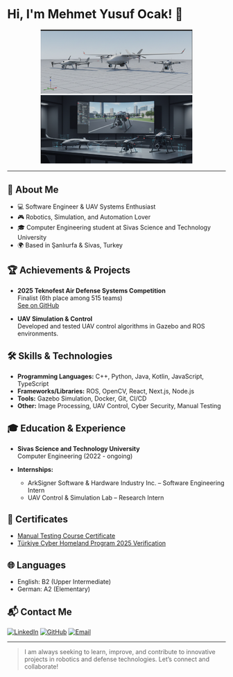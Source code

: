 # Hi, I'm Mehmet Yusuf Ocak! 👋

<!-- Profil üst kısmında öne çıkan cihaz/proje görselleri -->
<p align="center">
  <img src="./img/ROS2.png" alt="UAV Lineup" width="350"/>
  <img src="./img/Sümüling.png" alt="UAV Lab Simulation" width="350"/>
</p>

---

## 🚀 About Me

- 💻 Software Engineer & UAV Systems Enthusiast
- 🎮 Robotics, Simulation, and Automation Lover
- 🎓 Computer Engineering student at Sivas Science and Technology University
- 🌍 Based in Şanlıurfa & Sivas, Turkey

## 🏆 Achievements & Projects

- **2025 Teknofest Air Defense Systems Competition**  
  Finalist (6th place among 515 teams)  
  [See on GitHub](https://github.com/YusufOck)

- **UAV Simulation & Control**  
  Developed and tested UAV control algorithms in Gazebo and ROS environments.

## 🛠️ Skills & Technologies

- **Programming Languages:** C++, Python, Java, Kotlin, JavaScript, TypeScript
- **Frameworks/Libraries:** ROS, OpenCV, React, Next.js, Node.js
- **Tools:** Gazebo Simulation, Docker, Git, CI/CD
- **Other:** Image Processing, UAV Control, Cyber Security, Manual Testing

## 🎓 Education & Experience

- **Sivas Science and Technology University**  
  Computer Engineering (2022 - ongoing)

- **Internships:**  
  - ArkSigner Software & Hardware Industry Inc. – Software Engineering Intern  
  - UAV Control & Simulation Lab – Research Intern

## 📜 Certificates

- [Manual Testing Course Certificate](https://lms.techproductionco.com/m/admin/tool/certificate/index.php)
- [Türkiye Cyber Homeland Program 2025 Verification](https://drdogrulama.sanayi.gov.tr/tr/tr/verify/48435121536860/)

## 🌐 Languages

- English: B2 (Upper Intermediate)
- German: A2 (Elementary)

## 📬 Contact Me

[![LinkedIn](https://img.shields.io/badge/LinkedIn-Connect-blue?logo=linkedin)](https://www.linkedin.com/in/mehmetyusufocak63)
[![GitHub](https://img.shields.io/badge/GitHub-Profile-black?logo=github)](https://github.com/YusufOck)
[![Email](https://img.shields.io/badge/Email-Send-orange?logo=gmail)](mailto:yusuf.ock2611@gmail.com)

---

> I am always seeking to learn, improve, and contribute to innovative projects in robotics and defense technologies. Let’s connect and collaborate!
